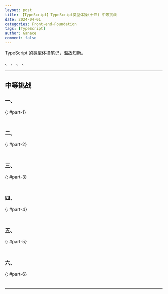 ```yaml
---
layout: post
title: 【TypeScript】TypeScript类型体操(十四) 中等挑战
date: 2024-04-01
categories: Front-end-Foundation
tags: [TypeScript]
author: Ganace
comment: false
---
```


TypeScript 的类型体操笔记，温故知新。

[](#part-1) 、[](#part-2) 、[](#part-3)
[](#part-4) 、[](#part-5) 、[](#part-6)

---

## 中等挑战

### 一、

{: #part-1}

#####

```ts

```

### 二、

{: #part-2}

#####

```ts

```

### 三、

{: #part-3}

#####

```ts

```

### 四、

{: #part-4}

#####

```ts

```

### 五、

{: #part-5}

#####

```ts

```

### 六、

{: #part-6}

#####

```ts

```

---
